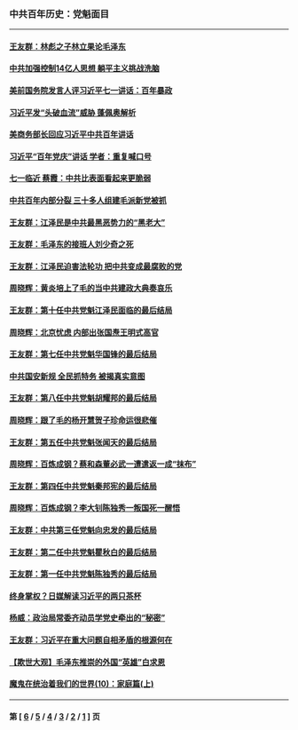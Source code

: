 ### 中共百年历史：党魁面目
---
#### [王友群：林彪之子林立果论毛泽东](../../pages/nf1176107/n13128622.md?08140430) 
#### [中共加强控制14亿人思想 躺平主义挑战洗脑](../../pages/nf1176107/n13094299.md?08140430) 
#### [美前国务院发言人评习近平七一讲话：百年暴政](../../pages/nf1176107/n13066986.md?08140430) 
#### [习近平发“头破血流”威胁 蓬佩奥解析](../../pages/nf1176107/n13063604.md?08140430) 
#### [美商务部长回应习近平中共百年讲话](../../pages/nf1176107/n13062903.md?08140430) 
#### [习近平“百年党庆”讲话 学者：重复喊口号](../../pages/nf1176107/n13061411.md?08140430) 
#### [七一临近 蔡霞：中共比表面看起来更脆弱](../../pages/nf1176107/n13056418.md?08140430) 
#### [中共百年内部分裂 三十多人组建毛派新党被抓](../../pages/nf1176107/n13044023.md?08140430) 
#### [王友群：江泽民是中共最黑恶势力的“黑老大”](../../pages/nf1176107/n13022180.md?08140430) 
#### [王友群：毛泽东的接班人刘少奇之死](../../pages/nf1176107/n12991772.md?08140430) 
#### [王友群：江泽民迫害法轮功 把中共变成最腐败的党](../../pages/nf1176107/n12947347.md?08140430) 
#### [周晓辉：黄炎培上了毛的当中共建政大典奏哀乐](../../pages/nf1176107/n12942780.md?08140430) 
#### [王友群：第十任中共党魁江泽民面临的最后结局](../../pages/nf1176107/n12933748.md?08140430) 
#### [周晓辉：北京忧虑 内部出张国焘王明式高官](../../pages/nf1176107/n12931709.md?08140430) 
#### [王友群：第七任中共党魁华国锋的最后结局](../../pages/nf1176107/n12918457.md?08140430) 
#### [中共国安新规 全民抓特务 被揭真实意图](../../pages/nf1176107/n12911615.md?08140430) 
#### [王友群：第八任中共党魁胡耀邦的最后结局](../../pages/nf1176107/n12902918.md?08140430) 
#### [周晓辉：跟了毛的杨开慧贺子珍命运很悲催](../../pages/nf1176107/n12877804.md?08140430) 
#### [王友群：第五任中共党魁张闻天的最后结局](../../pages/nf1176107/n12865420.md?08140430) 
#### [周晓辉：百炼成钢？蔡和森董必武一遭遣返一成“抹布”](../../pages/nf1176107/n12854806.md?08140430) 
#### [王友群：第四任中共党魁秦邦宪的最后结局](../../pages/nf1176107/n12855290.md?08140430) 
#### [周晓辉：百炼成钢？李大钊陈独秀一叛国死一醒悟](../../pages/nf1176107/n12847981.md?08140430) 
#### [王友群：中共第三任党魁向忠发的最后结局](../../pages/nf1176107/n12840390.md?08140430) 
#### [王友群：第二任中共党魁瞿秋白的最后结局](../../pages/nf1176107/n12824710.md?08140430) 
#### [王友群：第一任中共党魁陈独秀的最后结局](../../pages/nf1176107/n12809869.md?08140430) 
#### [终身掌权？日媒解读习近平的两只茶杯](../../pages/nf1176107/n12805064.md?08140430) 
#### [杨威：政治局常委齐动员学党史牵出的“秘密”](../../pages/nf1176107/n12764642.md?08140430) 
#### [王友群：习近平在重大问题自相矛盾的根源何在](../../pages/nf1176107/n12499563.md?08140430) 
#### [【欺世大观】毛泽东推崇的外国“英雄”白求恩](../../pages/nf1176107/n12362005.md?08140430) 
#### [魔鬼在统治着我们的世界(10)：家庭篇(上)](../../pages/nf1176107/n10435448.md?08140430) 

---
#### 第 [ [6](./6.md?08140430) / [5](./5.md?08140430) / [4](./4.md?08140430) / [3](./3.md?08140430) / [2](./2.md?08140430) / [1](./1.md?08140430) ] 页
